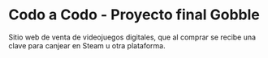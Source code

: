 # Codo a Codo - Proyecto final Gobble


Sitio web de venta de videojuegos digitales, que al comprar se recibe una clave para canjear en Steam u otra plataforma.
